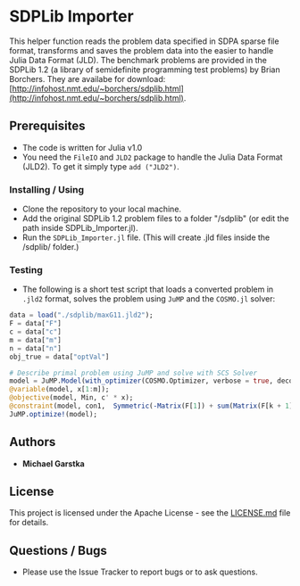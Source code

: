 # SDPLib Importer

This helper function reads the problem data specified in SDPA sparse file format, transforms and saves the problem data into the easier to handle Julia Data Format (JLD).
The benchmark problems are provided in the SDPLib 1.2 (a library of semidefinite programming test problems) by Brian Borchers. They are availabe for download: [http://infohost.nmt.edu/~borchers/sdplib.html](http://infohost.nmt.edu/~borchers/sdplib.html).

## Prerequisites

- The code is written for Julia v1.0
- You need the `FileIO` and `JLD2` package to handle the Julia Data Format (JLD2). To get it simply type `add ("JLD2")`.

### Installing / Using

- Clone the repository to your local machine.
- Add the original SDPLib 1.2 problem files to a folder "/sdplib" (or edit the path inside SDPLib_Importer.jl).
- Run the `SDPLib_Importer.jl` file. (This will create .jld files inside the /sdplib/ folder.)

### Testing
- The following is a short test script that loads a converted problem in `.jld2` format, solves the problem using `JuMP` and the `COSMO.jl` solver:
```julia
data = load("./sdplib/maxG11.jld2");
F = data["F"]
c = data["c"]
m = data["m"]
n = data["n"]
obj_true = data["optVal"]

# Describe primal problem using JuMP and solve with SCS Solver
model = JuMP.Model(with_optimizer(COSMO.Optimizer, verbose = true, decompose = true));
@variable(model, x[1:m]);
@objective(model, Min, c' * x);
@constraint(model, con1,  Symmetric(-Matrix(F[1]) + sum(Matrix(F[k + 1]) .* x[k] for k in 1:m))  in JuMP.PSDCone());
JuMP.optimize!(model);
```

## Authors

* **Michael Garstka**


## License

This project is licensed under the Apache License - see the [LICENSE.md](LICENSE.md) file for details.

## Questions / Bugs
- Please use the Issue Tracker to report bugs or to ask questions.
